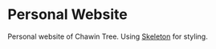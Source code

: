 # Personal Website
Personal website of Chawin Tree.
Using [Skeleton](http://getskeleton.com) for styling.
